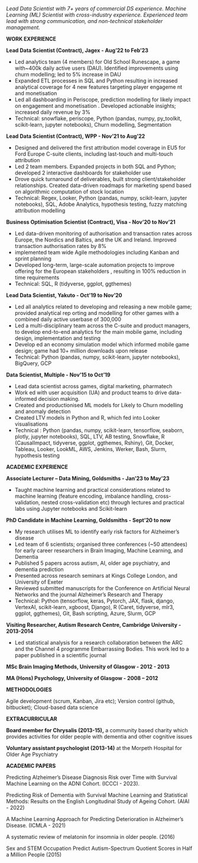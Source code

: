 
*Lead Data Scientist with 7+ years of commercial DS experience. Machine Learning (ML) Scientist with cross-industry experience.  Experienced team lead with strong communication, and  non-technical stakeholder management.*

**WORK EXPERIENCE**

**Lead Data Scientist (Contract),  Jagex - Aug’22 to Feb’23**

- Led analytics team (4 members) for Old School Runescape, a game with~400k daily active users (DAU). Identified improvements using churn modelling; led to 5% increase in DAU 
- Expanded ETL processes in SQL and Python resulting in increased analytical coverage for 4 new features targeting player engageme nt and monetisation
- Led all dashboarding in Periscope, prediction modelling for likely impact on engagement and monetisation . Developed  actionable insights; increased daily revenue by 3%
- Technical: snowflake, periscope, Python (pandas, numpy, py\_toolkit, scikit-learn, jupyter notebooks), Churn modelling, Segmentation

**Lead Data Scientist (Contract),  WPP - Nov’21 to Aug’22**

- Designed and delivered the first attribution model coverage in EU5 for Ford Europe C-suite clients, including last-touch and multi-touch attribution
- Led 2 team members. Expanded projects in both SQL and Python; developed 2 interactive dashboards for stakeholder use
- Drove quick turnaround of deliverables, built strong client/stakeholder relationships. Created data-driven roadmaps for marketing spend based on algorithmic computation of stock location
- Technical: Regex, Looker, Python (pandas, numpy, scikit-learn, jupyter notebooks), SQL, Adobe Analytics, hypothesis testing, fuzzy matching attribution modelling

**Business Optimisation Scientist (Contract),  Visa - Nov’20 to Nov’21**

- Led data-driven monitoring of authorisation and transaction rates across Europe, the Nordics and Baltics, and the UK and Ireland. Improved transaction authorisation rates by 8%
- implemented team wide Agile methodologies including Kanban and sprint planning
- Developed long-term, large-scale automation projects to improve offering for the European stakeholders , resulting in 100% reduction in time requirements
- Technical: SQL, R (tidyverse, ggplot, ggthemes)

**Lead Data Scientist,  Yakuto - Oct’19 to Nov’20**

- Led  all analytics related to  developing and releasing a new mobile game; provided  analytical rep orting and modelling for other games with a combined  daily active userbase  of 300,000 
- Led a multi-disciplinary team across the C-suite and product managers, to develop end-to-end analytics for the main mobile game, including design, implementation and testing
- Develop ed an economy simulation model which informed mobile game design; game had 10+ million downloads upon release
- Technical: Python (pandas, numpy, scikit-learn, jupyter notebooks), BigQuery, GCP

**Data Scientist,  Multiple - Nov’15 to Oct’19**

- Lead data scientist across games, digital marketing, pharmatech 
- Work ed  with  user acquisition (UA) and product teams  to drive data-informed decision making.
- Created and productionised ML models for Likely to Churn modelling and anomaly detection
- Created LTV models in Python and R, which fed into Looker visualisations 
- Technical : Python (pandas, numpy, scikit-learn, tensorflow, seaborn, plotly, jupyter notebooks),  SQL, LTV, AB  testing, Snowflake, R (CausalImpact, tidyverse, ggplot, ggthemes, Rshiny), Git, Docker,  Tableau, Looker, LookML, AWS, Jenkins, Werker, Bash, Slurm, hypothesis testing

**ACADEMIC EXPERIENCE**

**Associate Lecturer – Data Mining, Goldsmiths - Jan’23 to May’23**

- Taught machine learning and practical considerations related to machine learning (feature encoding, imbalance handling, cross-validation, nested cross-validation etc) through lectures and practical labs using Jupyter notebooks and Scikit-learn

**PhD Candidate in Machine Learning, Goldsmiths - Sept’20 to now**

- My research utilises ML to  identify early risk factors for Alzheimer’s disease
- Led team of 6 scientists; organised three conferences (~50 attendees)  for early career researchers in Brain Imaging, Machine Learning, and Dementia 
- Published 5 papers across autism, AI, older age psychiatry, and dementia prediction
- Presented across research seminars at Kings College London, and University of Exeter
- Reviewed submitted manuscripts for the Conference on Artificial Neural Networks and the journal Alzheimer’s Research and Therapy
- Technical: Python (tensorflow, keras, Pytorch, JAX, flask, django, VertexAI, scikit-learn, xgboost, Django), R (Caret, tidyverse, mlr3, ggplot, ggthemes), Git, Bash scripting, Azure, Slurm, GCP

**Visiting Researcher, Autism Research Centre, Cambridge University - 2013-2014**

- Led statistical analysis for a research collaboration between the ARC and the Channel 4 programme Embarrassing Bodies. This work led to a paper published in a scientific journal

**MSc Brain Imaging Methods,  University of Glasgow - 2012 - 2013**

**MA (Hons) Psychology,  University of Glasgow - 2008 – 2012**

**METHODOLOGIES**

Agile development (scrum, Kanban, Jira etc); Version control (github, bitbucket); Cloud-based data science

**EXTRACURRICULAR**

**Board member for Chrysalis (2013-15),** a community based charity which provides activities for older people with dementia and other cognitive issues

**Voluntary assistant psychologist (2013-14)**  at the Morpeth Hospital for Older Age Psychiatry

**ACADEMIC PAPERS**

Predicting Alzheimer’s Disease Diagnosis Risk over Time with  Survival Machine Learning on the ADNI Cohort. (ICCCI - 2023).

Predicting Risk of Dementia with Survival Machine Learning and Statistical Methods: Results on the English Longitudinal Study of Ageing Cohort. (AIAI - 2022)

A Machine Learning Approach for Predicting Deterioration in Alzheimer’s Disease. (ICMLA - 2021)

A systematic review of melatonin for insomnia in older people. (2016)

Sex and STEM Occupation Predict Autism-Spectrum Quotient Scores in Half a Million People (2015)

